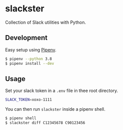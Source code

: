 # slackster

Collection of Slack utilities with Python.

## Development

Easy setup using [Pipenv](https://github.com/pypa/pipenv).

```bash
$ pipenv --python 3.8
$ pipenv install --dev
```

## Usage

Set your slack token in a `.env` file in thee root directory.

```bash
SLACK_TOKEN=xoxo-1111
```

You can then run `slackster` inside a pipenv shell.

```bash
$ pipenv shell
$ slackster diff C12345678 C90123456
```
